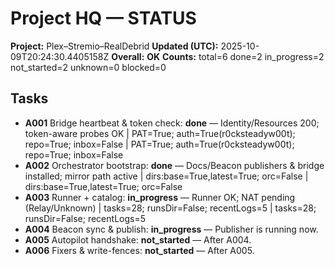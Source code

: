 # Project HQ — STATUS

**Project:** Plex–Stremio–RealDebrid
**Updated (UTC):** 2025-10-09T20:24:30.4405158Z
**Overall:** **OK**
**Counts:** total=6 done=2 in_progress=2 not_started=2 unknown=0 blocked=0

## Tasks
- **A001** Bridge heartbeat & token check: **done** — Identity/Resources 200; token-aware probes OK | PAT=True; auth=True(r0cksteadyw00t); repo=True; inbox=False | PAT=True; auth=True(r0cksteadyw00t); repo=True; inbox=False
- **A002** Orchestrator bootstrap: **done** — Docs/Beacon publishers & bridge installed; mirror path active | dirs:base=True,latest=True; orc=False | dirs:base=True,latest=True; orc=False
- **A003** Runner + catalog: **in_progress** — Runner OK; NAT pending (Relay/Unknown) | tasks=28; runsDir=False; recentLogs=5 | tasks=28; runsDir=False; recentLogs=5
- **A004** Beacon sync & publish: **in_progress** — Publisher is running now.
- **A005** Autopilot handshake: **not_started** — After A004.
- **A006** Fixers & write-fences: **not_started** — After A005.
